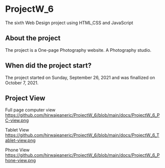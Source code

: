 # ProjectW_6
The sixth Web Design project using HTML,CSS and JavaScript

## About the project
The project is a One-page Photography website. A Photography studio.

## When did the project start?
The project started on Sunday, September 26, 2021 and was finallized on October 7, 2021. 

## Project View
Full page computer view
https://github.com/hirwajeaneric/ProjectW_6/blob/main/docs/ProjectW_6_PC-view.png

Tablet View
https://github.com/hirwajeaneric/ProjectW_6/blob/main/docs/ProjectW_6_Tablet-view.png

Phone View
https://github.com/hirwajeaneric/ProjectW_6/blob/main/docs/ProjectW_6_Phone-view.png
